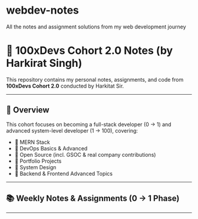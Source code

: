 # webdev-notes
All the notes and assignment solutions from my web development journey 

# 🚀 100xDevs Cohort 2.0 Notes (by Harkirat Singh)

This repository contains my personal notes, assignments, and code from **100xDevs Cohort 2.0** conducted by Harkitat Sir.

---

## 📌 Overview

This cohort focuses on becoming a full-stack developer (0 → 1) and advanced system-level developer (1 → 100), covering:

- 🔹 MERN Stack
- 🔹 DevOps Basics & Advanced
- 🔹 Open Source (incl. GSOC & real company contributions)
- 🔹 Portfolio Projects
- 🔹 System Design
- 🔹 Backend & Frontend Advanced Topics

---

## 📚 Weekly Notes & Assignments (0 → 1 Phase)


---



